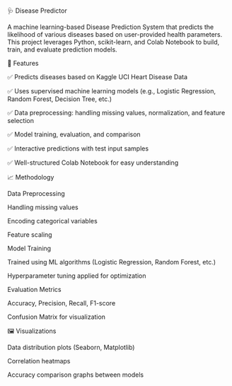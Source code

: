 🩺 Disease Predictor

A machine learning-based Disease Prediction System that predicts the likelihood of various diseases based on user-provided health parameters. This project leverages Python, scikit-learn, and Colab Notebook to build, train, and evaluate prediction models.

📌 Features

✅ Predicts diseases based on Kaggle UCI Heart Disease Data

✅ Uses supervised machine learning models (e.g., Logistic Regression, Random Forest, Decision Tree, etc.)

✅ Data preprocessing: handling missing values, normalization, and feature selection

✅ Model training, evaluation, and comparison

✅ Interactive predictions with test input samples

✅ Well-structured Colab Notebook for easy understanding

📈 Methodology

Data Preprocessing

Handling missing values

Encoding categorical variables

Feature scaling

Model Training

Trained using ML algorithms (Logistic Regression, Random Forest, etc.)

Hyperparameter tuning applied for optimization

Evaluation Metrics

Accuracy, Precision, Recall, F1-score

Confusion Matrix for visualization

🖼️ Visualizations

Data distribution plots (Seaborn, Matplotlib)

Correlation heatmaps

Accuracy comparison graphs between models
